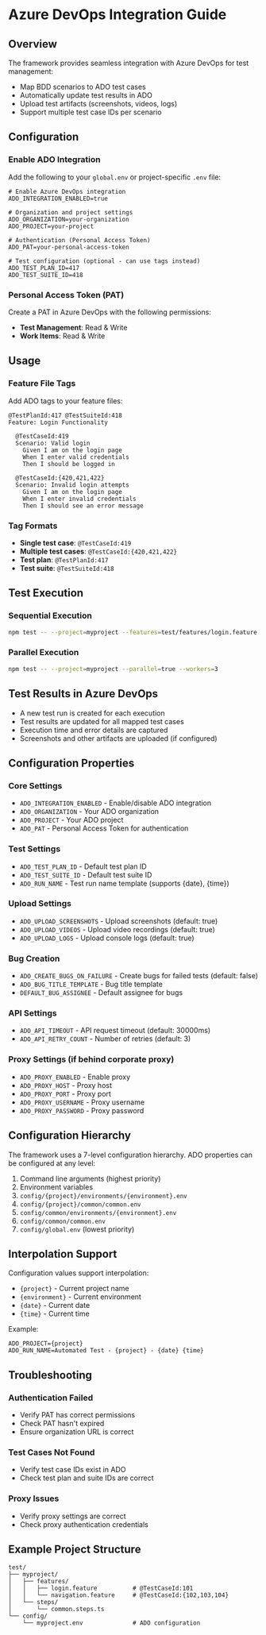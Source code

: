 # Azure DevOps Integration Guide

## Overview

The framework provides seamless integration with Azure DevOps for test management:
- Map BDD scenarios to ADO test cases
- Automatically update test results in ADO
- Upload test artifacts (screenshots, videos, logs)
- Support multiple test case IDs per scenario

## Configuration

### Enable ADO Integration

Add the following to your `global.env` or project-specific `.env` file:

```properties
# Enable Azure DevOps integration
ADO_INTEGRATION_ENABLED=true

# Organization and project settings
ADO_ORGANIZATION=your-organization
ADO_PROJECT=your-project

# Authentication (Personal Access Token)
ADO_PAT=your-personal-access-token

# Test configuration (optional - can use tags instead)
ADO_TEST_PLAN_ID=417
ADO_TEST_SUITE_ID=418
```

### Personal Access Token (PAT)

Create a PAT in Azure DevOps with the following permissions:
- **Test Management**: Read & Write
- **Work Items**: Read & Write

## Usage

### Feature File Tags

Add ADO tags to your feature files:

```gherkin
@TestPlanId:417 @TestSuiteId:418
Feature: Login Functionality

  @TestCaseId:419
  Scenario: Valid login
    Given I am on the login page
    When I enter valid credentials
    Then I should be logged in

  @TestCaseId:{420,421,422}
  Scenario: Invalid login attempts
    Given I am on the login page
    When I enter invalid credentials
    Then I should see an error message
```

### Tag Formats

- **Single test case**: `@TestCaseId:419`
- **Multiple test cases**: `@TestCaseId:{420,421,422}`
- **Test plan**: `@TestPlanId:417`
- **Test suite**: `@TestSuiteId:418`

## Test Execution

### Sequential Execution
```bash
npm test -- --project=myproject --features=test/features/login.feature
```

### Parallel Execution
```bash
npm test -- --project=myproject --parallel=true --workers=3
```

## Test Results in Azure DevOps

- A new test run is created for each execution
- Test results are updated for all mapped test cases
- Execution time and error details are captured
- Screenshots and other artifacts are uploaded (if configured)

## Configuration Properties

### Core Settings
- `ADO_INTEGRATION_ENABLED` - Enable/disable ADO integration
- `ADO_ORGANIZATION` - Your ADO organization
- `ADO_PROJECT` - Your ADO project
- `ADO_PAT` - Personal Access Token for authentication

### Test Settings
- `ADO_TEST_PLAN_ID` - Default test plan ID
- `ADO_TEST_SUITE_ID` - Default test suite ID
- `ADO_RUN_NAME` - Test run name template (supports {date}, {time})

### Upload Settings
- `ADO_UPLOAD_SCREENSHOTS` - Upload screenshots (default: true)
- `ADO_UPLOAD_VIDEOS` - Upload video recordings (default: true)
- `ADO_UPLOAD_LOGS` - Upload console logs (default: true)

### Bug Creation
- `ADO_CREATE_BUGS_ON_FAILURE` - Create bugs for failed tests (default: false)
- `ADO_BUG_TITLE_TEMPLATE` - Bug title template
- `DEFAULT_BUG_ASSIGNEE` - Default assignee for bugs

### API Settings
- `ADO_API_TIMEOUT` - API request timeout (default: 30000ms)
- `ADO_API_RETRY_COUNT` - Number of retries (default: 3)

### Proxy Settings (if behind corporate proxy)
- `ADO_PROXY_ENABLED` - Enable proxy
- `ADO_PROXY_HOST` - Proxy host
- `ADO_PROXY_PORT` - Proxy port
- `ADO_PROXY_USERNAME` - Proxy username
- `ADO_PROXY_PASSWORD` - Proxy password

## Configuration Hierarchy

The framework uses a 7-level configuration hierarchy. ADO properties can be configured at any level:

1. Command line arguments (highest priority)
2. Environment variables
3. `config/{project}/environments/{environment}.env`
4. `config/{project}/common/common.env`
5. `config/common/environments/{environment}.env`
6. `config/common/common.env`
7. `config/global.env` (lowest priority)

## Interpolation Support

Configuration values support interpolation:
- `{project}` - Current project name
- `{environment}` - Current environment
- `{date}` - Current date
- `{time}` - Current time

Example:
```properties
ADO_PROJECT={project}
ADO_RUN_NAME=Automated Test - {project} - {date} {time}
```

## Troubleshooting

### Authentication Failed
- Verify PAT has correct permissions
- Check PAT hasn't expired
- Ensure organization URL is correct

### Test Cases Not Found
- Verify test case IDs exist in ADO
- Check test plan and suite IDs are correct

### Proxy Issues
- Verify proxy settings are correct
- Check proxy authentication credentials

## Example Project Structure

```
test/
├── myproject/
│   ├── features/
│   │   ├── login.feature          # @TestCaseId:101
│   │   └── navigation.feature     # @TestCaseId:{102,103,104}
│   └── steps/
│       └── common.steps.ts
└── config/
    └── myproject.env              # ADO configuration
```